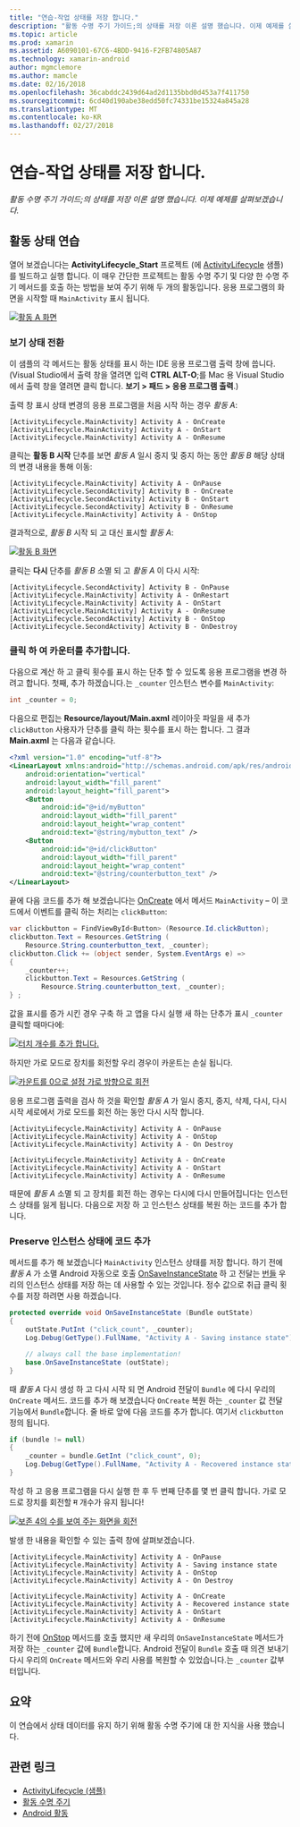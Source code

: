 ```yaml
---
title: "연습-작업 상태를 저장 합니다."
description: "활동 수명 주기 가이드;의 상태를 저장 이론 설명 했습니다. 이제 예제를 살펴보겠습니다."
ms.topic: article
ms.prod: xamarin
ms.assetid: A6090101-67C6-4BDD-9416-F2FB74805A87
ms.technology: xamarin-android
author: mgmclemore
ms.author: mamcle
ms.date: 02/16/2018
ms.openlocfilehash: 36cabddc2439d64ad2d1135bbd0d453a7f411750
ms.sourcegitcommit: 6cd40d190abe38edd50fc74331be15324a845a28
ms.translationtype: MT
ms.contentlocale: ko-KR
ms.lasthandoff: 02/27/2018
---
```

# <a name="walkthrough---saving-the-activity-state"></a>연습-작업 상태를 저장 합니다.

_활동 수명 주기 가이드;의 상태를 저장 이론 설명 했습니다. 이제 예제를 살펴보겠습니다._

## <a name="activity-state-walkthrough"></a>활동 상태 연습

열어 보겠습니다는 **ActivityLifecycle_Start** 프로젝트 (에 [ActivityLifecycle](https://developer.xamarin.com/samples/monodroid/ActivityLifecycle) 샘플)를 빌드하고 실행 합니다. 이 매우 간단한 프로젝트는 활동 수명 주기 및 다양 한 수명 주기 메서드를 호출 하는 방법을 보여 주기 위해 두 개의 활동입니다. 응용 프로그램의 화면을 시작할 때 `MainActivity` 표시 됩니다. 

[ ![활동 A 화면](saving-state-images/01-activity-a-sml.png)](saving-state-images/01-activity-a.png)

### <a name="viewing-state-transitions"></a>보기 상태 전환

이 샘플의 각 메서드는 활동 상태를 표시 하는 IDE 응용 프로그램 출력 창에 씁니다. (Visual Studio에서 출력 창을 열려면 입력 **CTRL ALT-O**;를 Mac 용 Visual Studio에서 출력 창을 열려면 클릭 합니다. **보기 > 패드 > 응용 프로그램 출력**.)

출력 창 표시 상태 변경의 응용 프로그램을 처음 시작 하는 경우 *활동 A*: 

```shell
[ActivityLifecycle.MainActivity] Activity A - OnCreate
[ActivityLifecycle.MainActivity] Activity A - OnStart
[ActivityLifecycle.MainActivity] Activity A - OnResume
```

클릭는 **활동 B 시작** 단추를 보면 *활동 A* 일시 중지 및 중지 하는 동안 *활동 B* 해당 상태의 변경 내용을 통해 이동: 

```shell
[ActivityLifecycle.MainActivity] Activity A - OnPause
[ActivityLifecycle.SecondActivity] Activity B - OnCreate
[ActivityLifecycle.SecondActivity] Activity B - OnStart
[ActivityLifecycle.SecondActivity] Activity B - OnResume
[ActivityLifecycle.MainActivity] Activity A - OnStop
```

결과적으로, *활동 B* 시작 되 고 대신 표시할 *활동 A*: 

[ ![활동 B 화면](saving-state-images/02-activity-b-sml.png)](saving-state-images/02-activity-b.png)

클릭는 **다시** 단추를 *활동 B* 소멸 되 고 *활동 A* 이 다시 시작: 

```shell
[ActivityLifecycle.SecondActivity] Activity B - OnPause
[ActivityLifecycle.MainActivity] Activity A - OnRestart
[ActivityLifecycle.MainActivity] Activity A - OnStart
[ActivityLifecycle.MainActivity] Activity A - OnResume
[ActivityLifecycle.SecondActivity] Activity B - OnStop
[ActivityLifecycle.SecondActivity] Activity B - OnDestroy
```
### <a name="adding-a-click-counter"></a>클릭 하 여 카운터를 추가합니다.

다음으로 계산 하 고 클릭 횟수를 표시 하는 단추 할 수 있도록 응용 프로그램을 변경 하려고 합니다. 첫째, 추가 하겠습니다.는 `_counter` 인스턴스 변수를 `MainActivity`: 

```csharp
int _counter = 0;
```

다음으로 편집는 **Resource/layout/Main.axml** 레이아웃 파일을 새 추가 `clickButton` 사용자가 단추를 클릭 하는 횟수를 표시 하는 합니다. 그 결과 **Main.axml** 는 다음과 같습니다. 

```xml
<?xml version="1.0" encoding="utf-8"?>
<LinearLayout xmlns:android="http://schemas.android.com/apk/res/android"
    android:orientation="vertical"
    android:layout_width="fill_parent"
    android:layout_height="fill_parent">
    <Button
        android:id="@+id/myButton"
        android:layout_width="fill_parent"
        android:layout_height="wrap_content"
        android:text="@string/mybutton_text" />
    <Button
        android:id="@+id/clickButton"
        android:layout_width="fill_parent"
        android:layout_height="wrap_content"
        android:text="@string/counterbutton_text" />
</LinearLayout>
```

끝에 다음 코드를 추가 해 보겠습니다는 [OnCreate](https://developer.xamarin.com/api/member/Android.App.Activity.OnCreate/p/Android.OS.Bundle/) 에서 메서드 `MainActivity` &ndash; 이 코드에서 이벤트를 클릭 하는 처리는 `clickButton`:

```csharp
var clickbutton = FindViewById<Button> (Resource.Id.clickButton);
clickbutton.Text = Resources.GetString (
    Resource.String.counterbutton_text, _counter);
clickbutton.Click += (object sender, System.EventArgs e) =>
{
    _counter++;
    clickbutton.Text = Resources.GetString (
        Resource.String.counterbutton_text, _counter);
} ;
```

값을 표시를 증가 시킨 경우 구축 하 고 앱을 다시 실행 새 하는 단추가 표시 `_counter` 클릭할 때마다에:

[![터치 개수를 추가 합니다.](saving-state-images/03-touched-sml.png)](saving-state-images/03-touched.png)

하지만 가로 모드로 장치를 회전할 우리 경우이 카운트는 손실 됩니다.

[ ![카운트를 0으로 설정 가로 방향으로 회전](saving-state-images/05-rotate-nosave-sml.png)](saving-state-images/05-rotate-nosave.png)

응용 프로그램 출력을 검사 하 것을 확인할 *활동 A* 가 일시 중지, 중지, 삭제, 다시, 다시 시작 세로에서 가로 모드를 회전 하는 동안 다시 시작 합니다. 

```shell
[ActivityLifecycle.MainActivity] Activity A - OnPause
[ActivityLifecycle.MainActivity] Activity A - OnStop
[ActivityLifecycle.MainActivity] Activity A - On Destroy

[ActivityLifecycle.MainActivity] Activity A - OnCreate
[ActivityLifecycle.MainActivity] Activity A - OnStart
[ActivityLifecycle.MainActivity] Activity A - OnResume
```

때문에 *활동 A* 소멸 되 고 장치를 회전 하는 경우는 다시에 다시 만들어집니다는 인스턴스 상태를 잃게 됩니다. 다음으로 저장 하 고 인스턴스 상태를 복원 하는 코드를 추가 합니다.

### <a name="adding-code-to-preserve-instance-state"></a>Preserve 인스턴스 상태에 코드 추가

메서드를 추가 해 보겠습니다 `MainActivity` 인스턴스 상태를 저장 합니다. 하기 전에 *활동 A* 가 소멸 Android 자동으로 호출 [OnSaveInstanceState](https://developer.xamarin.com/api/member/Android.App.Activity.OnSaveInstanceState/p/Android.OS.Bundle/) 하 고 전달는 [번들](https://developer.xamarin.com/api/type/Android.OS.Bundle/) 우리의 인스턴스 상태를 저장 하는 데 사용할 수 있는 것입니다. 정수 값으로 취급 클릭 횟수를 저장 하려면 사용 하겠습니다.

```csharp
protected override void OnSaveInstanceState (Bundle outState)
{
    outState.PutInt ("click_count", _counter);
    Log.Debug(GetType().FullName, "Activity A - Saving instance state");

    // always call the base implementation!
    base.OnSaveInstanceState (outState);    
}
```

때 *활동 A* 다시 생성 하 고 다시 시작 되 면 Android 전달이 `Bundle` 에 다시 우리의 `OnCreate` 메서드. 코드를 추가 해 보겠습니다 `OnCreate` 복원 하는 `_counter` 값 전달 기능에서 `Bundle`합니다. 줄 바로 앞에 다음 코드를 추가 합니다. 여기서 `clickbutton` 정의 됩니다. 

```csharp
if (bundle != null)
{
    _counter = bundle.GetInt ("click_count", 0);
    Log.Debug(GetType().FullName, "Activity A - Recovered instance state");
}
```

작성 하 고 응용 프로그램을 다시 실행 한 후 두 번째 단추를 몇 번 클릭 합니다. 가로 모드로 장치를 회전할 म 개수가 유지 됩니다!

[ ![보존 4의 수를 보여 주는 화면을 회전](saving-state-images/06-rotate-save-sml.png)](saving-state-images/06-rotate-save.png)


발생 한 내용을 확인할 수 있는 출력 창에 살펴보겠습니다.
    
```shell
[ActivityLifecycle.MainActivity] Activity A - OnPause
[ActivityLifecycle.MainActivity] Activity A - Saving instance state
[ActivityLifecycle.MainActivity] Activity A - OnStop
[ActivityLifecycle.MainActivity] Activity A - On Destroy

[ActivityLifecycle.MainActivity] Activity A - OnCreate
[ActivityLifecycle.MainActivity] Activity A - Recovered instance state
[ActivityLifecycle.MainActivity] Activity A - OnStart
[ActivityLifecycle.MainActivity] Activity A - OnResume
``` 

하기 전에 [OnStop](https://developer.xamarin.com/api/member/Android.App.Activity.OnStop/) 메서드를 호출 했지만 새 우리의 `OnSaveInstanceState` 메서드가 저장 하는 `_counter` 값에 `Bundle`합니다. Android 전달이 `Bundle` 호출 때 의견 보내기 다시 우리의 `OnCreate` 메서드와 우리 사용를 복원할 수 있었습니다.는 `_counter` 값부터입니다.


## <a name="summary"></a>요약

이 연습에서 상태 데이터를 유지 하기 위해 활동 수명 주기에 대 한 지식을 사용 했습니다. 



## <a name="related-links"></a>관련 링크

- [ActivityLifecycle (샘플)](https://developer.xamarin.com/samples/monodroid/ActivityLifecycle)
- [활동 수명 주기](~/android/app-fundamentals/activity-lifecycle/index.md)
- [Android 활동](https://developer.xamarin.com/api/type/Android.App.Activity/)
